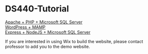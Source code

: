 # DS440-Tutorial

[Apache + PHP + Microsoft SQL Server](/HTML+CSS+PHP/)      
[WordPress + MAMP](/WordPress/)       
[Express + NodeJS + Microsoft SQL Server](/NodeJS/)     

If you are interested in using Wix to build the website, please contact professor to add you to the demo website.
